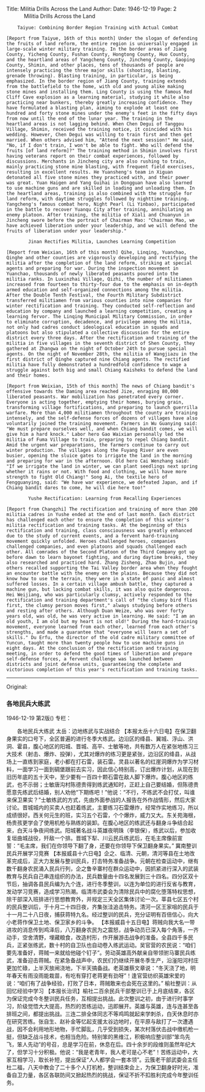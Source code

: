 Title: Militia Drills Across the Land
Author:
Date: 1946-12-19
Page: 2
　
　　Militia Drills Across the Land

        Taiyue: Combining Border Region Training with Actual Combat

    [Report from Taiyue, 16th of this month] Under the slogan of defending the fruits of land reform, the entire region is universally engaged in large-scale winter military training. In the border areas of Jiang County, Yicheng County, Fushan County, Hongtong County, Huo County, and the heartland areas of Yangcheng County, Jincheng County, Gaoping County, Shimin, and other places, tens of thousands of people are intensely practicing the three major skills (shooting, blasting, grenade throwing). Blasting training, in particular, is being emphasized. In the border region of Jiang County, training extends from the battlefield to the home, with old and young alike making stone mines and installing them. Ling County is using the famous Red Cliff Cave explosion as a learning material, studying it while also practicing near bunkers, thereby greatly increasing confidence. They have formulated a blasting plan, aiming to explode at least one hundred and forty stone mines under the enemy's feet in the fifty days from now until the end of the lunar year. The training in the heartland areas is not lagging behind. When Chen Degui of Tanggou Village, Shimin, received the training notice, it coincided with his wedding. However, Chen Degui was willing to train first and then get married. When others advised him, "Attend the next session!" He said, "No, if I don't train, I won't be able to fight. Who will defend the fruits [of land reform]?" The training method in Shimin involves first having veterans report on their combat experiences, followed by discussions. Merchants in Jincheng city are also rushing to train, mainly practicing stone mine blasting, with frequent field exercises, resulting in excellent results. He Yuansheng's team in Xiguan detonated all five stone mines they practiced with, and their power was great. Yuan Haigen and Yang Guihai in Dongguan have also learned to use machine guns and are skilled in loading and unloading them. In the heartland areas, training is also combined with the struggle for land reform, with daytime struggles followed by nighttime training. Yangcheng's famous combat hero, Night Pearl (Li Yinbao), participated in the battle to recover Yuanqu City after training, annihilating an enemy platoon. After training, the militia of Xiali and Chuanyun in Jincheng swore before the portrait of Chairman Mao: "Chairman Mao, we have achieved liberation under your leadership, and we will defend the fruits of liberation under your leadership."

            Jinan Rectifies Militia, Launches Learning Competition

    [Report from Weixian, 16th of this month] Qihe, Linqing, Yuanchao, Qinghe and other counties are vigorously developing and rectifying the militia after the completion of the land reform, striking at special agents and preparing for war. During the inspection movement in Yuanchao, thousands of newly liberated peasants poured into the militia ranks. In Luxinzhai Village, Qizhi, the number of militiamen increased from fourteen to thirty-four due to the emphasis on in-depth armed education and self-organized connections among the militia. After the Double Tenth Festival, the Fourth Military Subdistrict transferred militiamen from various counties into nine companies for winter rectification and training. They conducted self-reflection and education by company and launched a learning competition, creating a learning fervor. The Linqing Municipal Military Commission, in order to eliminate corruption, decadence, and privilege among the militia, not only had cadres conduct ideological education in squads and platoons but also stipulated a collective discussion for the entire district every three days. After the rectification and training of the militia in five villages in the seventh district of Shen County, they gathered at Zhangwa on the night of October 24th to pursue special agents. On the night of November 28th, the militia of Wangjiazu in the first district of Qinghe captured nine Chiang agents. The rectified militia have fully demonstrated a hundredfold confidence to wage a struggle against both big and small Chiang Kaisheks to defend the land and their homes.

    [Report from Weixian, 15th of this month] The news of Chiang bandit's offensive towards the Daming area reached Jize, enraging 80,000 liberated peasants. War mobilization has penetrated every corner. Everyone is acting together, emptying their homes, burying grain, transforming village fortifications, and preparing to launch guerrilla warfare. More than 4,000 militiamen throughout the county are training intensely, and the self-defense forces of dozens of villages have also voluntarily joined the training movement. Farmers in Wu Guanying said: "We must prepare ourselves well, and when Chiang bandit comes, we will give him a hard knock." Labor hero Gao Waixian personally led the militia of Fuma Village to train, preparing to repel Chiang bandit. Amid the urgent war preparations, the farmers continue to carry out winter production. The villages along the Fuyang River are even busier, opening the sluice gates to irrigate the land in the morning and preparing for war in the afternoon. Old hero Cai Wenzhang said: "If we irrigate the land in winter, we can plant seedlings next spring whether it rains or not. With food and clothing, we will have more strength to fight Old Chiang!" Song Ai, the textile hero of Fengguanying, said: "We have war experience, we defeated Japan, and if Chiang bandit dares to come, he will die here too!"

            Yushe Rectification: Learning from Recalling Experiences

    [Report from Changzhi] The rectification and training of more than 200 militia cadres in Yushe ended at the end of last month. Each district has challenged each other to ensure the completion of this winter's militia rectification and training tasks. At the beginning of this rectification and training, class consciousness was greatly enhanced due to the study of current events, and a fervent hard-training movement quickly unfolded. Heroes challenged heroes, companies challenged companies, and even platoons and squads challenged each other. All comrades of the Second Platoon of the Third Company got up before dawn to learn bayonet fighting, and during daytime breaks, they also researched and practiced hard. Zhang Zisheng, Zhao Bujin, and others recalled supporting the Tai Valley border area when they fought an encounter battle with the enemy on the plains. Because they did not know how to use the terrain, they were in a state of panic and almost suffered losses. In a certain village ambush battle, they captured a machine gun, but lacking combat skills, it was also quite dangerous. Hei Weijiang, who was particularly clumsy, actively responded to the rectification and training department's call of "the clumsy bird flies first, the clumsy person moves first," always studying before others and resting after others. Although Duan Weize, who was over forty years old, was old, he was very active in learning. He said: "I am an old youth, I am old but my heart is not old!" During the hard-training movement, everyone learned from each other, learned from each other's strengths, and made a guarantee that "everyone will learn a set of skills." Du Erfu, the director of the old cadre military committee of Yuncun, taught more than twenty people how to use machine guns in eight days. At the conclusion of the rectification and training meeting, in order to defend the good times of liberation and prepare self-defense forces, a fervent challenge was launched between districts and joint defense units, guaranteeing the complete and victorious completion of this year's rectification and training tasks.



<hr /> 

Original: 


### 各地民兵大练武

1946-12-19
第2版()
专栏：

　　各地民兵大练武
        太岳：边地练武与实战结合
    【本报太岳十六日电】在保卫翻身果实的口号下，全区普遍的进行冬季大练武。边沿区的绛县、翼城、浮山、洪洞、霍县，腹心地区的阳城、晋城、高平、士敏等地，共有数万人在紧张地练习三大技术（射击、爆炸、投弹），尤其对爆炸的练习更是紧张，边沿区的绛县，从战场上一直练到家庭，老小都在打石雷，装石雷。灵县以著名的红崖洞爆炸为学习材料，一面学习一面到碉堡跟前去实习，因此信心特别高，订出爆炸计划，从现在到旧历年底的五十天中，至少要有一百四十颗石雷在敌人脚下爆炸。腹心地区的练武，也不示弱；士敏唐沟村陈德贵得到练武通知时，正赶上自己要结婚，但陈德贵愿意先练武后结婚，别人劝他“下期练吧！”他说：“不行，不练武不会打仗，叫谁来保卫果实？”士敏练武的方式，先由外面参战的人报告在外作战情形，然后大家讨论。晋城城内的买卖人也赶着练武，主要练习石雷爆炸，经常作实地练习，所以成绩很好。西关何元生的班，实习五个石雷，个个爆炸，威力又大。东关苑海根，杨贵孩更学会了使用机枪与熟练的装卸。在腹心地区的练武还与翻身斗争结合起来，白天斗争夜间练武。阳城著名战斗英雄夜明珠（李银保），练武以后，参加收复垣曲城战役，歼敌一个排。晋城下犁、川云民兵练武后，在毛主席像前宣誓：“毛主席，我们在你领导下翻了身，还要在你领导下保卫翻身果实。”
            冀南整训民兵开展学习竞赛
    【本报威县十六日电】企之、临清、元朝，清河等县在土地改革完成后，正大力发展与整训民兵，打击特务准备战争。元朝在检查运动中，继有数千翻身农民涌入民兵行列，企之鲁辛寨村在群众运动中，因抓紧进行深入的武装教育与民兵自己串连组织的办法，民兵数量由十四名发展到三十四名。四分区双十节后，抽调各县民兵编为九个连，进行冬季整训，以连为单位的进行反省与教育，发动学习竞赛，造成学习热潮。临清市武委会为清除民兵中的腐化堕落特权思想，除干部深入班排进行思想教育外，并规定三天全区集体讨论一次。莘县七区五个村的民兵整训后，于十月二十四日夜，齐集张洼追击特务。清河一区王家咀的民兵于十一月二十八日夜，捕获蒋特九名。经过整训的民兵，充分证明有百倍信心，向大小老蒋作保卫土地、保卫家乡的斗争。
    【本报威县十五日电】蒋贼向我大名一带进攻的消息传到鸡泽后，八万翻身农民为之震怒，战争动员已深入每个角落，一齐动手，空舍清野，埋藏粮食，改造村形，作开展游击战争的准备。全县四千多民兵，正紧张练武，数十村的自卫队也自动卷入练武运动。吴官营的农民说：“咱们要先准备好，蒋贼一来就给他碰个钉子”。劳动英雄高外献亲自带领驸马寨民兵练武，准备迎击蒋贼。在紧急备战声中，农民们仍继续开展冬季生产，沿滏阳河村庄更加忙碌，上半天放闸浇地，下半天搞备战。老英雄蔡文章说：“冬天浇了地，明年春天有雨没雨能栽苗，有吃有穿打老蒋更有劲呀”！逢官营纺织英雄宋爱的说：“咱们有了战争经验，打败了日本，蒋贼敢来也会死在这里的。”
            榆社整训：从回忆经验中学习
    【本报长治讯】榆社二百余民兵干部整训已于上月底结束，各区为保证完成今冬整训民兵任务，互相提出挑战。此次整训之初，由于进行时事学习，阶级觉悟大大提高，热烈的苦练运动，迅即展开。英雄与英雄，连与连甚至各排班之间，都提出挑战。三连二排全体同志不等鸡鸣就起来学刺杀，白天休息时亦在研究苦练。张自生、赵补金等忆起支援太谷边地时，在平原与敌打了一次遭遇战，因不会利用地形地物，手忙脚乱，几乎受到损失，某次村落伏击战中缴机枪一挺，但缺乏战斗技术，也相当危险。特别笨的黑维江，积极响应整训部“笨鸟先飞，笨人先动”的号召，总是学习在前，休息在后。四十余岁的段维则虽然年纪大了，但学习十分积极。他说：“我是老青年，我人老可是心不老”！苦练运动中，大家互相学习，取长补短，提出保证“人人都学会一套本领”。云簇老干部武委会主任杜二福，八天中教会了二十多个人打机枪，整训结束会上，为保卫翻身好时光，准备自卫力量，各区各联防间又掀起热烈的挑战，保证不折不扣胜利完成今年整训任务。
